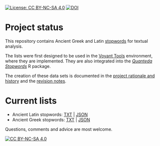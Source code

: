 [![License: CC BY-NC-SA 4.0](https://img.shields.io/badge/License-CC%20BY--NC--SA%204.0-blue.svg)](https://creativecommons.org/licenses/by-nc-sa/4.0/)
[![DOI](https://zenodo.org/badge/DOI/10.5281/zenodo.1165205.svg)](https://doi.org/10.5281/zenodo.1165205)

# Project status

This repository contains Ancient Greek and Latin [stopwords](https://github.com/aurelberra/stopwords/blob/master/rationale.md#about-stopwords) for textual analysis.

The lists were first designed to be used in the [Voyant Tools](https://voyant-tools.org/) environment, where they are implemented. They are also integrated into the [*Quanteda Stopwords*](https://github.com/quanteda/stopwords/) R package.

The creation of these data sets is documented in the [project rationale and history](rationale.md) and the [revision notes](revision_notes.md).

# Current lists

* Ancient Latin stopwords: [TXT](stopwords_latin.txt) | [JSON](stopwords_latin.json)
* Ancient Greek stopwords: [TXT](stopwords_greek.txt) | [JSON](stopwords_greek.json)

Questions, comments and advice are most welcome.

[![CC BY-NC-SA 4.0][cc-by-nc-sa-image]][cc-by-nc-sa]

[cc-by-nc-sa]: http://creativecommons.org/licenses/by-nc-sa/4.0/
[cc-by-nc-sa-image]: https://licensebuttons.net/l/by-nc-sa/4.0/88x31.png
